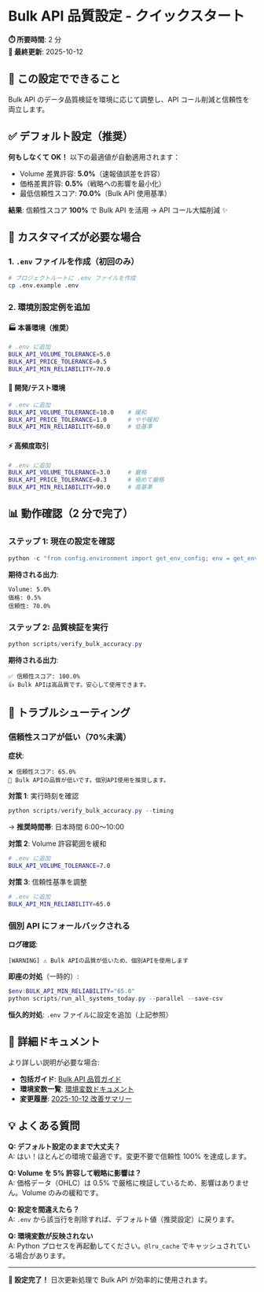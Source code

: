 # Bulk API 品質設定 - クイックスタート

**⏱️ 所要時間**: 2 分  
**📅 最終更新**: 2025-10-12

## 🎯 この設定でできること

Bulk API のデータ品質検証を環境に応じて調整し、API コール削減と信頼性を両立します。

## ✅ デフォルト設定（推奨）

**何もしなくて OK！** 以下の最適値が自動適用されます：

- Volume 差異許容: **5.0%**（速報値誤差を許容）
- 価格差異許容: **0.5%**（戦略への影響を最小化）
- 最低信頼性スコア: **70.0%**（Bulk API 使用基準）

**結果**: 信頼性スコア **100%** で Bulk API を活用 → API コール大幅削減 ✨

## 🔧 カスタマイズが必要な場合

### 1. `.env` ファイルを作成（初回のみ）

```bash
# プロジェクトルートに .env ファイルを作成
cp .env.example .env
```

### 2. 環境別設定例を追加

#### 🏭 本番環境（推奨）

```bash
# .env に追加
BULK_API_VOLUME_TOLERANCE=5.0
BULK_API_PRICE_TOLERANCE=0.5
BULK_API_MIN_RELIABILITY=70.0
```

#### 🧪 開発/テスト環境

```bash
# .env に追加
BULK_API_VOLUME_TOLERANCE=10.0    # 緩和
BULK_API_PRICE_TOLERANCE=1.0      # やや緩和
BULK_API_MIN_RELIABILITY=60.0     # 低基準
```

#### ⚡ 高頻度取引

```bash
# .env に追加
BULK_API_VOLUME_TOLERANCE=3.0     # 厳格
BULK_API_PRICE_TOLERANCE=0.3      # 極めて厳格
BULK_API_MIN_RELIABILITY=90.0     # 高基準
```

## 📊 動作確認（2 分で完了）

### ステップ 1: 現在の設定を確認

```powershell
python -c "from config.environment import get_env_config; env = get_env_config(); print(f'Volume: {env.bulk_api_volume_tolerance}%\n価格: {env.bulk_api_price_tolerance}%\n信頼性: {env.bulk_api_min_reliability}%')"
```

**期待される出力**:

```
Volume: 5.0%
価格: 0.5%
信頼性: 70.0%
```

### ステップ 2: 品質検証を実行

```powershell
python scripts/verify_bulk_accuracy.py
```

**期待される出力**:

```
✅ 信頼性スコア: 100.0%
👍 Bulk APIは高品質です。安心して使用できます。
```

## 🚨 トラブルシューティング

### 信頼性スコアが低い（70%未満）

**症状**:

```
❌ 信頼性スコア: 65.0%
🚨 Bulk APIの品質が低いです。個別API使用を推奨します。
```

**対策 1**: 実行時刻を確認

```powershell
python scripts/verify_bulk_accuracy.py --timing
```

→ **推奨時間帯**: 日本時間 6:00〜10:00

**対策 2**: Volume 許容範囲を緩和

```bash
# .env に追加
BULK_API_VOLUME_TOLERANCE=7.0
```

**対策 3**: 信頼性基準を調整

```bash
# .env に追加
BULK_API_MIN_RELIABILITY=65.0
```

### 個別 API にフォールバックされる

**ログ確認**:

```
[WARNING] ⚠️ Bulk APIの品質が低いため、個別APIを使用します
```

**即座の対処**（一時的）:

```powershell
$env:BULK_API_MIN_RELIABILITY="65.0"
python scripts/run_all_systems_today.py --parallel --save-csv
```

**恒久的対処**: `.env` ファイルに設定を追加（上記参照）

## 📖 詳細ドキュメント

より詳しい説明が必要な場合:

- **包括ガイド**: [Bulk API 品質ガイド](operations/bulk_api_quality_guide.md)
- **環境変数一覧**: [環境変数ドキュメント](technical/environment_variables.md#7-bulk-apiデータ品質検証)
- **変更履歴**: [2025-10-12 改善サマリー](changes/2025-10-12_bulk_api_quality_improvement.md)

## 💡 よくある質問

**Q: デフォルト設定のままで大丈夫？**  
A: はい！ほとんどの環境で最適です。変更不要で信頼性 100% を達成します。

**Q: Volume を 5% 許容して戦略に影響は？**  
A: 価格データ（OHLC）は 0.5% で厳格に検証しているため、影響はありません。Volume のみの緩和です。

**Q: 設定を間違えたら？**  
A: `.env` から該当行を削除すれば、デフォルト値（推奨設定）に戻ります。

**Q: 環境変数が反映されない**  
A: Python プロセスを再起動してください。`@lru_cache` でキャッシュされている場合があります。

---

**🎉 設定完了！** 日次更新処理で Bulk API が効率的に使用されます。
